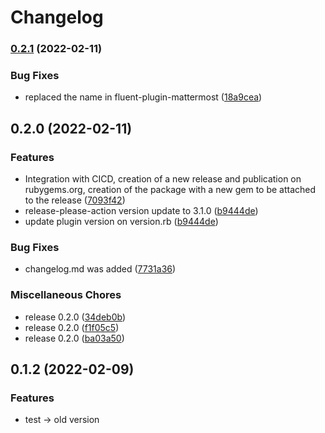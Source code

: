 # Changelog

### [0.2.1](https://github.com/levigo-systems/fluent-plugin-mattermost/compare/v0.2.0...v0.2.1) (2022-02-11)


### Bug Fixes

* replaced the name in fluent-plugin-mattermost ([18a9cea](https://github.com/levigo-systems/fluent-plugin-mattermost/commit/18a9cea4b9038ee374c61c0ff062dc91b9547c3d))

## 0.2.0 (2022-02-11)


### Features

* Integration with CICD, creation of a new release and publication on rubygems.org, creation of the package with a new gem to be attached to the release ([7093f42](https://github.com/levigo-systems/fluent-plugin-mattermost/commit/7093f428a21c2d3946115bef26eeeec174316979))
* release-please-action version update to 3.1.0 ([b9444de](https://github.com/levigo-systems/fluent-plugin-mattermost/commit/b9444de71edc00c3faa9fb861ec01f1a22c8c0d8))
* update plugin version on version.rb ([b9444de](https://github.com/levigo-systems/fluent-plugin-mattermost/commit/b9444de71edc00c3faa9fb861ec01f1a22c8c0d8))


### Bug Fixes

* changelog.md was added ([7731a36](https://github.com/levigo-systems/fluent-plugin-mattermost/commit/7731a36ae27e4bb91b9b769b912af68210586249))


### Miscellaneous Chores

* release 0.2.0 ([34deb0b](https://github.com/levigo-systems/fluent-plugin-mattermost/commit/34deb0bde4eaa3fa882ce677e12612e85383f7b2))
* release 0.2.0 ([f1f05c5](https://github.com/levigo-systems/fluent-plugin-mattermost/commit/f1f05c5e352b14b8517f51de071d6d6641d0b10b))
* release 0.2.0 ([ba03a50](https://github.com/levigo-systems/fluent-plugin-mattermost/commit/ba03a5051c208ec575e6d350abddd562e7a72f25))

## 0.1.2 (2022-02-09)


### Features

* test -> old version
